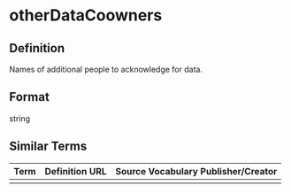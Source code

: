 # otherDataCoowners 

## Definition 
Names of additional people to acknowledge for data.

## Format
string

## Similar Terms 
|Term|Definition URL|Source Vocabulary Publisher/Creator|
|----|----------|-----------------|
||||

 